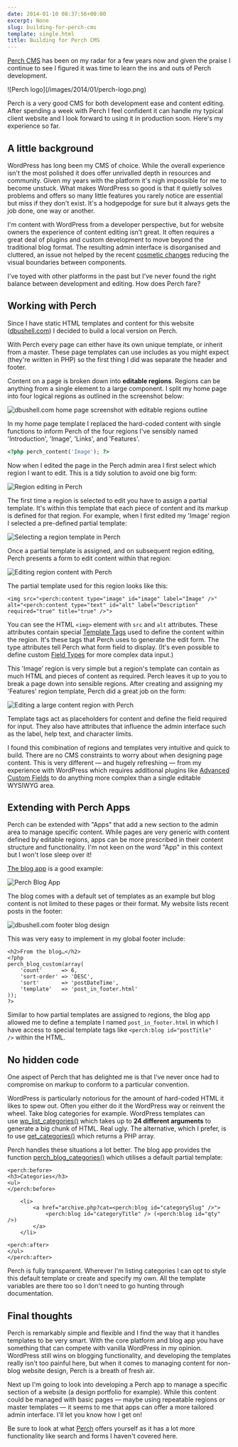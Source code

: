 ```yaml
---
date: 2014-01-10 08:37:56+00:00
excerpt: None
slug: building-for-perch-cms
template: single.html
title: Building for Perch CMS
---
```


[Perch CMS](http://grabaperch.com/) has been on my radar for a few years now and given the praise I continue to see I figured it was time to learn the ins and outs of Perch development.

<p class="is-centred">![Perch logo](/images/2014/01/perch-logo.png)</p>

Perch is a very good CMS for both development ease and content editing. After spending a week with Perch I feel confident it can handle my typical client website and I look forward to using it in production soon. Here's my experience so far.


## A little background


WordPress has long been my CMS of choice. While the overall experience isn't the most polished it does offer unrivalled depth in resources and community. Given my years with the platform it's nigh impossible for me to become unstuck. What makes WordPress so good is that it quietly solves problems and offers so many little features you rarely notice are essential but miss if they don't exist. It's a hodgepodge for sure but it always gets the job done, one way or another.

I'm content with WordPress from a developer perspective, but for website owners the experience of content editing isn't great. It often requires a great deal of plugins and custom development to move beyond the traditional blog format. The resulting admin interface is disorganised and cluttered, an issue not helped by the recent [cosmetic changes](http://wordpress.org/news/2013/12/parker/) reducing the visual boundaries between components.

I've toyed with other platforms in the past but I've never found the right balance between development and editing. How does Perch fare?


## Working with Perch


Since I have static HTML templates and content for this website ([dbushell.com](/)) I decided to build a local version on Perch.

With Perch every page can either have its own unique template, or inherit from a master. These page templates can use includes as you might expect (they're written in PHP) so the first thing I did was separate the header and footer.

Content on a page is broken down into **editable regions**. Regions can be anything from a single element to a large component. I split my home page into four logical regions as outlined in the screenshot below:

![dbushell.com home page screenshot with editable regions outline](/images/2014/01/home-page-regions.png)

In my home page template I replaced the hard-coded content with single functions to inform Perch of the four regions I've sensibly named 'Introduction', 'Image', 'Links', and 'Features'.

````php
<?php perch_content('Image'); ?>
````

Now when I edited the page in the Perch admin area I first select which region I want to edit. This is a tidy solution to avoid one big form:

![Region editing in Perch](/images/2014/01/region-editing.png)

The first time a region is selected to edit you have to assign a partial template. It's within this template that each piece of content and its markup is defined for that region. For example, when I first edited my 'Image' region I selected a pre-defined partial template:

![Selecting a region template in Perch](/images/2014/01/region-template-selection.png)

Once a partial template is assigned, and on subsequent region editing, Perch presents a form to edit content within that region:

![Editing region content with Perch](/images/2014/01/region-content-editing.png)

The partial template used for this region looks like this:

````markup
<img src="<perch:content type="image" id="image" label="Image" />" alt="<perch:content type="text" id="alt" label="Description" required="true" title="true" />">
````

You can see the HTML `<img>` element with `src` and `alt` attributes. These attributes contain special [Template Tags](http://docs.grabaperch.com/docs/content/template-tags/) used to define the content within the region. It's these tags that Perch uses to generate the edit form. The type attributes tell Perch what form field to display. (It's even possible to define custom [Field Types](http://docs.grabaperch.com/docs/field-types/) for more complex data input.)

This 'Image' region is very simple but a region's template can contain as much HTML and pieces of content as required. Perch leaves it up to you to break a page down into sensible regions. After creating and assigning my 'Features' region template, Perch did a great job on the form:

![Editing a large content region with Perch](/images/2014/01/large-region-editing.png)

Template tags act as placeholders for content and define the field required for input. They also have attributes that influence the admin interface such as the label, help text, and character limits.

I found this combination of regions and templates very intuitive and quick to build. There are no CMS constraints to worry about when designing page content. This is very different — and hugely refreshing — from my experience with WordPress which requires additional plugins like [Advanced Custom Fields](http://www.advancedcustomfields.com/) to do anything more complex than a single editable WYSIWYG area.


## Extending with Perch Apps


Perch can be extended with "Apps" that add a new section to the admin area to manage specific content. While pages are very generic with content defined by editable regions, apps can be more prescribed in their content structure and functionality. I'm not keen on the word "App" in this context but I won't lose sleep over it!

[The blog app](http://grabaperch.com/add-ons/apps/blog) is a good example:

![Perch Blog App](/images/2014/01/blog-app.png)

The blog comes with a default set of templates as an example but blog content is not limited to these pages or their format. My website lists recent posts in the footer:

![dbushell.com footer blog design](/images/2014/01/footer-blog-design.png)

This was very easy to implement in my global footer include:

````markup
<h2>From the blog…</h2>
<?php
perch_blog_custom(array(
    'count'      => 6,
    'sort-order' => 'DESC',
    'sort'       => 'postDateTime',
    'template'   => 'post_in_footer.html'
));
?>
````

Similar to how partial templates are assigned to regions, the blog app allowed me to define a template I named `post_in_footer.html` in which I have access to special template tags like `<perch:blog id="postTitle" />` within the HTML.


## No hidden code


One aspect of Perch that has delighted me is that I've never once had to compromise on markup to conform to a particular convention.

WordPress is particularly notorious for the amount of hard-coded HTML it likes to spew out. Often you either do it the WordPress way or reinvent the wheel. Take blog categories for example. WordPress templates can use [wp_list_categories()](http://codex.wordpress.org/Template_Tags/wp_list_categories) which takes up to **24 different arguments** to generate a big chunk of HTML. Real ugly. The alternative, which I prefer, is to use [get_categories()](http://codex.wordpress.org/Function_Reference/get_categories) which returns a PHP array.

Perch handles these situations a lot better. The blog app provides the function [perch_blog_categories()](http://docs.grabaperch.com/docs/blog/page-functions/perch-blog-categories/) which utilises a default partial template:

````markup
<perch:before>
<h3>Categories</h3>
<ul>
</perch:before>

    <li>
        <a href="archive.php?cat=<perch:blog id="categorySlug" />">
            <perch:blog id="categoryTitle" /> (<perch:blog id="qty" />)
        </a>
    </li>

<perch:after>
</ul>
</perch:after>
````

Perch is fully transparent. Wherever I'm listing categories I can opt to style this default template or create and specify my own. All the template variables are there too so I don't need to go hunting through documentation.


## Final thoughts


Perch is remarkably simple and flexible and I find the way that it handles templates to be very smart. With the core platform and blog app you have something that can compete with vanilla WordPress in my opinion. WordPress still wins on blogging functionality, and developing the templates really isn't too painful here, but when it comes to managing content for non-blog website design, Perch is a breath of fresh air.

Next up I'm going to look into developing a Perch app to manage a specific section of a website (a design portfolio for example). While this content could be managed with basic pages — maybe using repeatable regions or master templates — it seems to me that apps can offer a more tailored admin interface. I'll let you know how I get on!

Be sure to look at what [Perch](https://grabaperch.com/) offers yourself as it has a lot more functionality like search and forms I haven't covered here.
